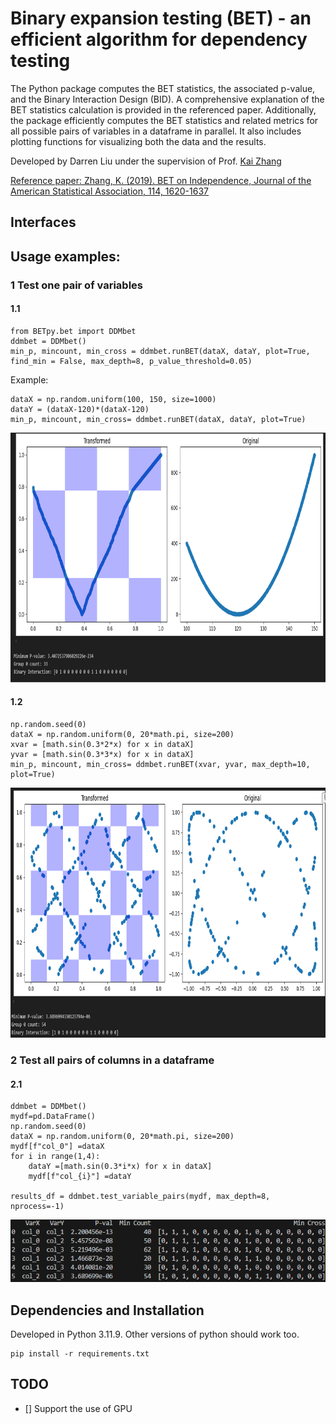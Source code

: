


#  Binary expansion testing (BET) - an efficient algorithm for dependency testing

The Python package computes the BET statistics, the associated p-value, and the Binary Interaction Design (BID). A comprehensive explanation of the BET statistics calculation is provided in the referenced paper. Additionally, the package efficiently computes the BET statistics and related metrics for all possible pairs of variables in a dataframe in parallel. It also includes plotting functions for visualizing both the data and the results.

Developed by Darren Liu under the supervision of Prof. [Kai Zhang](https://zhangk.web.unc.edu/)

[Reference paper: Zhang, K. (2019). BET on Independence, Journal of the American Statistical Association, 114, 1620-1637](https://zhangk.web.unc.edu/wp-content/uploads/sites/14612/2019/04/2019-BET-on-Independence.pdf)


## Interfaces


## Usage examples:
### 1 Test one pair of variables
#### 1.1
```
from BETpy.bet import DDMbet
ddmbet = DDMbet()
min_p, mincount, min_cross = ddmbet.runBET(dataX, dataY, plot=True, find_min = False, max_depth=8, p_value_threshold=0.05)
```
Example:
```
dataX = np.random.uniform(100, 150, size=1000)
dataY = (dataX-120)*(dataX-120)
min_p, mincount, min_cross= ddmbet.runBET(dataX, dataY, plot=True)
```
<p align="center">
  <img src="pictures/example_out1.png" height=400>
</p>

#### 1.2
```
np.random.seed(0)
dataX = np.random.uniform(0, 20*math.pi, size=200)
xvar = [math.sin(0.3*2*x) for x in dataX]
yvar = [math.sin(0.3*3*x) for x in dataX]
min_p, mincount, min_cross= ddmbet.runBET(xvar, yvar, max_depth=10, plot=True)
```
<p align="center">
  <img src="pictures/example_out3.png" height=400>
</p>

### 2 Test all pairs of columns in a dataframe
#### 2.1
```
ddmbet = DDMbet()
mydf=pd.DataFrame()
np.random.seed(0)
dataX = np.random.uniform(0, 20*math.pi, size=200)
mydf[f"col_0"] =dataX
for i in range(1,4):
    dataY =[math.sin(0.3*i*x) for x in dataX]
    mydf[f"col_{i}"] =dataY

results_df = ddmbet.test_variable_pairs(mydf, max_depth=8, nprocess=-1)
```
<p align="center">
  <img src="pictures/example_out2.png" height=100>
</p>

## Dependencies and Installation
Developed in Python 3.11.9. Other versions of python should work too.
```
pip install -r requirements.txt
```
## TODO
- [] Support the use of GPU
